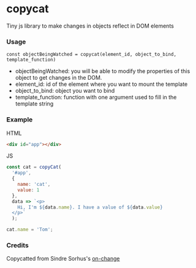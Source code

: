 # copycat
Tiny js library to make changes in objects reflect in DOM elements

### Usage

`const objectBeingWatched = copycat(element_id, object_to_bind, template_function)`

* objectBeingWatched: you will be able to modify the properties of this object to get changes in the DOM.
* element_id: id of the element where you want to mount the template
* object_to_bind: object you want to bind
* template_function: function with one argument used to fill in the template string

### Example

HTML
```html
<div id="app"></div>
```

JS
```js
const cat = copyCat(
  '#app',
  {
    name: 'cat',
    value: 1
  },
  data => `<p>
    Hi, I'm ${data.name}. I have a value of ${data.value}
  </p>`
  );

cat.name = 'Tom';
```

### Credits

Copycatted from Sindre Sorhus's [on-change](https://github.com/sindresorhus/on-change)
